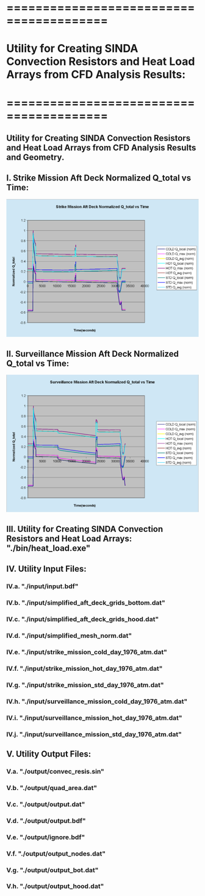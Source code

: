 # ========================================
# Utility for Creating SINDA Convection Resistors and Heat Load Arrays from CFD Analysis Results:
# ========================================

## Utility for Creating SINDA Convection Resistors and Heat Load Arrays from CFD Analysis Results and Geometry.

##
## I. Strike Mission Aft Deck Normalized Q_total vs Time:
![](./images/image_01.png)

##
## II. Surveillance Mission Aft Deck Normalized Q_total vs Time:
![](./images/image_02.png)

##
## III. Utility for Creating SINDA Convection Resistors and Heat Load Arrays: "./bin/heat_load.exe"

##
## IV. Utility Input Files:
### IV.a. "./input/input.bdf"
### IV.b. "./input/simplified_aft_deck_grids_bottom.dat"
### IV.c. "./input/simplified_aft_deck_grids_hood.dat"
### IV.d. "./input/simplified_mesh_norm.dat"
### IV.e. "./input/strike_mission_cold_day_1976_atm.dat"
### IV.f. "./input/strike_mission_hot_day_1976_atm.dat"
### IV.g. "./input/strike_mission_std_day_1976_atm.dat"
### IV.h. "./input/surveillance_mission_cold_day_1976_atm.dat"
### IV.i. "./input/surveillance_mission_hot_day_1976_atm.dat"
### IV.j. "./input/surveillance_mission_std_day_1976_atm.dat"

##
## V. Utility Output Files:
### V.a. "./output/convec_resis.sin"
### V.b. "./output/quad_area.dat"
### V.c. "./output/output.dat"
### V.d. "./output/output.bdf"
### V.e. "./output/ignore.bdf"
### V.f. "./output/output_nodes.dat"
### V.g. "./output/output_bot.dat"
### V.h. "./output/output_hood.dat"
